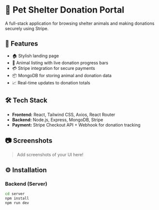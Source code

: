# 🐾 Pet Shelter Donation Portal

A full-stack application for browsing shelter animals and making donations securely using Stripe.

## 🚀 Features

- 🏠 Stylish landing page
- 🐶 Animal listing with live donation progress bars
- 💳 Stripe integration for secure payments
- 📦 MongoDB for storing animal and donation data
- 📈 Real-time updates to donation totals

## 🛠️ Tech Stack

- **Frontend:** React, Tailwind CSS, Axios, React Router
- **Backend:** Node.js, Express, MongoDB, Stripe
- **Payment:** Stripe Checkout API + Webhook for donation tracking

## 📷 Screenshots

> Add screenshots of your UI here!

## ⚙️ Installation

### Backend (Server)
```bash
cd server
npm install
npm run dev
